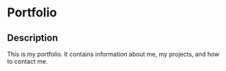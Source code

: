 # Portfolio

## Description

This is my portfolio. It contains information about me, my projects, and how to contact me.
